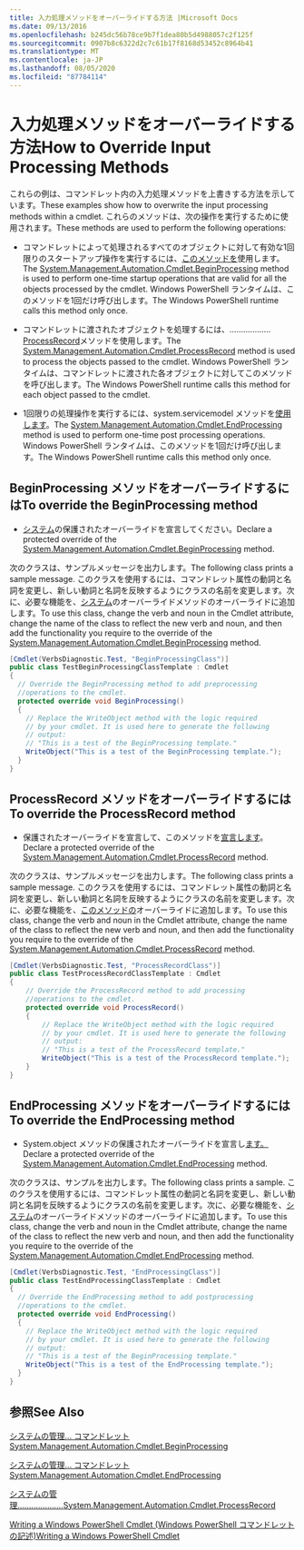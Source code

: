 ```yaml
---
title: 入力処理メソッドをオーバーライドする方法 |Microsoft Docs
ms.date: 09/13/2016
ms.openlocfilehash: b245dc56b78ce9b7f1dea80b5d4988057c2f125f
ms.sourcegitcommit: 0907b8c6322d2c7c61b17f8168d53452c8964b41
ms.translationtype: MT
ms.contentlocale: ja-JP
ms.lasthandoff: 08/05/2020
ms.locfileid: "87784114"
---
```

# <a name="how-to-override-input-processing-methods"></a><span data-ttu-id="9cc34-102">入力処理メソッドをオーバーライドする方法</span><span class="sxs-lookup"><span data-stu-id="9cc34-102">How to Override Input Processing Methods</span></span>

<span data-ttu-id="9cc34-103">これらの例は、コマンドレット内の入力処理メソッドを上書きする方法を示しています。</span><span class="sxs-lookup"><span data-stu-id="9cc34-103">These examples show how to overwrite the input processing methods within a cmdlet.</span></span> <span data-ttu-id="9cc34-104">これらのメソッドは、次の操作を実行するために使用されます。</span><span class="sxs-lookup"><span data-stu-id="9cc34-104">These methods are used to perform the following operations:</span></span>

- <span data-ttu-id="9cc34-105">コマンドレットによって処理されるすべてのオブジェクトに対して有効な1回限りのスタートアップ操作を実行するには、[このメソッドを](/dotnet/api/System.Management.Automation.Cmdlet.BeginProcessing)使用します。</span><span class="sxs-lookup"><span data-stu-id="9cc34-105">The [System.Management.Automation.Cmdlet.BeginProcessing](/dotnet/api/System.Management.Automation.Cmdlet.BeginProcessing) method is used to perform one-time startup operations that are valid for all the objects processed by the cmdlet.</span></span> <span data-ttu-id="9cc34-106">Windows PowerShell ランタイムは、このメソッドを1回だけ呼び出します。</span><span class="sxs-lookup"><span data-stu-id="9cc34-106">The Windows PowerShell runtime calls this method only once.</span></span>

- <span data-ttu-id="9cc34-107">コマンドレットに渡されたオブジェクトを処理するには、.................. [ProcessRecord](/dotnet/api/System.Management.Automation.Cmdlet.ProcessRecord)メソッドを使用します。</span><span class="sxs-lookup"><span data-stu-id="9cc34-107">The [System.Management.Automation.Cmdlet.ProcessRecord](/dotnet/api/System.Management.Automation.Cmdlet.ProcessRecord) method is used to process the objects passed to the cmdlet.</span></span> <span data-ttu-id="9cc34-108">Windows PowerShell ランタイムは、コマンドレットに渡された各オブジェクトに対してこのメソッドを呼び出します。</span><span class="sxs-lookup"><span data-stu-id="9cc34-108">The Windows PowerShell runtime calls this method for each object passed to the cmdlet.</span></span>

- <span data-ttu-id="9cc34-109">1回限りの処理操作を実行するには、system.servicemodel メソッドを[使用します](/dotnet/api/System.Management.Automation.Cmdlet.EndProcessing)。</span><span class="sxs-lookup"><span data-stu-id="9cc34-109">The [System.Management.Automation.Cmdlet.EndProcessing](/dotnet/api/System.Management.Automation.Cmdlet.EndProcessing) method is used to perform one-time post processing operations.</span></span> <span data-ttu-id="9cc34-110">Windows PowerShell ランタイムは、このメソッドを1回だけ呼び出します。</span><span class="sxs-lookup"><span data-stu-id="9cc34-110">The Windows PowerShell runtime calls this method only once.</span></span>

## <a name="to-override-the-beginprocessing-method"></a><span data-ttu-id="9cc34-111">BeginProcessing メソッドをオーバーライドするには</span><span class="sxs-lookup"><span data-stu-id="9cc34-111">To override the BeginProcessing method</span></span>

- <span data-ttu-id="9cc34-112">[システム](/dotnet/api/System.Management.Automation.Cmdlet.BeginProcessing)の保護されたオーバーライドを宣言してください。</span><span class="sxs-lookup"><span data-stu-id="9cc34-112">Declare a protected override of the [System.Management.Automation.Cmdlet.BeginProcessing](/dotnet/api/System.Management.Automation.Cmdlet.BeginProcessing) method.</span></span>

<span data-ttu-id="9cc34-113">次のクラスは、サンプルメッセージを出力します。</span><span class="sxs-lookup"><span data-stu-id="9cc34-113">The following class prints a sample message.</span></span> <span data-ttu-id="9cc34-114">このクラスを使用するには、コマンドレット属性の動詞と名詞を変更し、新しい動詞と名詞を反映するようにクラスの名前を変更します。次に、必要な機能を、[システム](/dotnet/api/System.Management.Automation.Cmdlet.BeginProcessing)のオーバーライドメソッドのオーバーライドに追加します。</span><span class="sxs-lookup"><span data-stu-id="9cc34-114">To use this class, change the verb and noun in the Cmdlet attribute, change the name of the class to reflect the new verb and noun, and then add the functionality you require to the override of the [System.Management.Automation.Cmdlet.BeginProcessing](/dotnet/api/System.Management.Automation.Cmdlet.BeginProcessing) method.</span></span>

```csharp
[Cmdlet(VerbsDiagnostic.Test, "BeginProcessingClass")]
public class TestBeginProcessingClassTemplate : Cmdlet
{
  // Override the BeginProcessing method to add preprocessing
  //operations to the cmdlet.
  protected override void BeginProcessing()
  {
    // Replace the WriteObject method with the logic required
    // by your cmdlet. It is used here to generate the following
    // output:
    // "This is a test of the BeginProcessing template."
    WriteObject("This is a test of the BeginProcessing template.");
  }
}
```

## <a name="to-override-the-processrecord-method"></a><span data-ttu-id="9cc34-115">ProcessRecord メソッドをオーバーライドするには</span><span class="sxs-lookup"><span data-stu-id="9cc34-115">To override the ProcessRecord method</span></span>

- <span data-ttu-id="9cc34-116">保護されたオーバーライドを宣言して、このメソッドを[宣言します](/dotnet/api/System.Management.Automation.Cmdlet.ProcessRecord)。</span><span class="sxs-lookup"><span data-stu-id="9cc34-116">Declare a protected override of the [System.Management.Automation.Cmdlet.ProcessRecord](/dotnet/api/System.Management.Automation.Cmdlet.ProcessRecord) method.</span></span>

<span data-ttu-id="9cc34-117">次のクラスは、サンプルメッセージを出力します。</span><span class="sxs-lookup"><span data-stu-id="9cc34-117">The following class prints a sample message.</span></span> <span data-ttu-id="9cc34-118">このクラスを使用するには、コマンドレット属性の動詞と名詞を変更し、新しい動詞と名詞を反映するようにクラスの名前を変更します。次に、必要な機能を、[このメソッドの](/dotnet/api/System.Management.Automation.Cmdlet.ProcessRecord)オーバーライドに追加します。</span><span class="sxs-lookup"><span data-stu-id="9cc34-118">To use this class, change the verb and noun in the Cmdlet attribute, change the name of the class to reflect the new verb and noun, and then add the functionality you require to the override of the [System.Management.Automation.Cmdlet.ProcessRecord](/dotnet/api/System.Management.Automation.Cmdlet.ProcessRecord) method.</span></span>

```csharp
[Cmdlet(VerbsDiagnostic.Test, "ProcessRecordClass")]
public class TestProcessRecordClassTemplate : Cmdlet
{
    // Override the ProcessRecord method to add processing
    //operations to the cmdlet.
    protected override void ProcessRecord()
    {
        // Replace the WriteObject method with the logic required
        // by your cmdlet. It is used here to generate the following
        // output:
        // "This is a test of the ProcessRecord template."
        WriteObject("This is a test of the ProcessRecord template.");
    }
}

```

## <a name="to-override-the-endprocessing-method"></a><span data-ttu-id="9cc34-119">EndProcessing メソッドをオーバーライドするには</span><span class="sxs-lookup"><span data-stu-id="9cc34-119">To override the EndProcessing method</span></span>

- <span data-ttu-id="9cc34-120">System.object メソッドの保護されたオーバーライドを宣言し[ます。](/dotnet/api/System.Management.Automation.Cmdlet.EndProcessing)</span><span class="sxs-lookup"><span data-stu-id="9cc34-120">Declare a protected override of the [System.Management.Automation.Cmdlet.EndProcessing](/dotnet/api/System.Management.Automation.Cmdlet.EndProcessing) method.</span></span>

<span data-ttu-id="9cc34-121">次のクラスは、サンプルを出力します。</span><span class="sxs-lookup"><span data-stu-id="9cc34-121">The following class prints a sample.</span></span> <span data-ttu-id="9cc34-122">このクラスを使用するには、コマンドレット属性の動詞と名詞を変更し、新しい動詞と名詞を反映するようにクラスの名前を変更します。次に、必要な機能を、[システム](/dotnet/api/System.Management.Automation.Cmdlet.EndProcessing)のオーバーライドメソッドのオーバーライドに追加します。</span><span class="sxs-lookup"><span data-stu-id="9cc34-122">To use this class, change the verb and noun in the Cmdlet attribute, change the name of the class to reflect the new verb and noun, and then add the functionality you require to the override of the [System.Management.Automation.Cmdlet.EndProcessing](/dotnet/api/System.Management.Automation.Cmdlet.EndProcessing) method.</span></span>

```csharp
[Cmdlet(VerbsDiagnostic.Test, "EndProcessingClass")]
public class TestEndProcessingClassTemplate : Cmdlet
{
  // Override the EndProcessing method to add postprocessing
  //operations to the cmdlet.
  protected override void EndProcessing()
  {
    // Replace the WriteObject method with the logic required
    // by your cmdlet. It is used here to generate the following
    // output:
    // "This is a test of the BeginProcessing template."
    WriteObject("This is a test of the EndProcessing template.");
  }
}
```

## <a name="see-also"></a><span data-ttu-id="9cc34-123">参照</span><span class="sxs-lookup"><span data-stu-id="9cc34-123">See Also</span></span>

[<span data-ttu-id="9cc34-124">システムの管理... コマンドレット</span><span class="sxs-lookup"><span data-stu-id="9cc34-124">System.Management.Automation.Cmdlet.BeginProcessing</span></span>](/dotnet/api/System.Management.Automation.Cmdlet.BeginProcessing)

[<span data-ttu-id="9cc34-125">システムの管理... コマンドレット</span><span class="sxs-lookup"><span data-stu-id="9cc34-125">System.Management.Automation.Cmdlet.EndProcessing</span></span>](/dotnet/api/System.Management.Automation.Cmdlet.EndProcessing)

[<span data-ttu-id="9cc34-126">システムの管理....................</span><span class="sxs-lookup"><span data-stu-id="9cc34-126">System.Management.Automation.Cmdlet.ProcessRecord</span></span>](/dotnet/api/System.Management.Automation.Cmdlet.ProcessRecord)

[<span data-ttu-id="9cc34-127">Writing a Windows PowerShell Cmdlet (Windows PowerShell コマンドレットの記述)</span><span class="sxs-lookup"><span data-stu-id="9cc34-127">Writing a Windows PowerShell Cmdlet</span></span>](./writing-a-windows-powershell-cmdlet.md)
